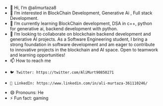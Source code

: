 - 👋 Hi, I’m @alimurtaza8
- 👀 I’m interested in BlockChain Development, Generative Ai , Full stack Development.
- 🌱 I’m currently learning BlockChain development, DSA in c++, python for generative ai, backend development with python.
- 💞️ I’m looking to collaborate on  blockchain backend development and generative AI projects. As a Software Engineering student, I bring a strong foundation in software development and am eager to contribute to innovative projects in the blockchain and AI space. Open to teamwork and learning opportunities!
- 📫 How to reach me
-     🐦 Twitter: https://twitter.com/AliMurt90850271
-     💼 LinkedIn: https://www.linkedin.com/in/ali-murtaza-361110246/
- 😄 Pronouns: He
- ⚡ Fun fact: gaming

<!---
alimurtaza8/alimurtaza8 is a ✨ special ✨ repository because its `README.md` (this file) appears on your GitHub profile.
You can click the Preview link to take a look at your changes.
--->
